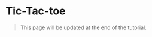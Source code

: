 # Tic-Tac-toe

> This page will be updated at the end of the tutorial.

<!--
# Getting started

# Found this project useful?

# License
-->
